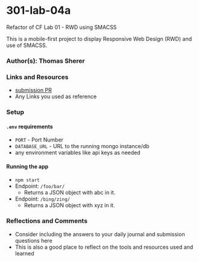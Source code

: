 # 301-lab-04a
Refactor of CF Lab 01 - RWD using SMACSS

This is a mobile-first project to display Responsive Web Design (RWD) and use of SMACSS.

### Author(s): Thomas Sherer

### Links and Resources
* [submission PR](http://xyz.com)
* Any Links you used as reference

### Setup

#### `.env` requirements
* `PORT` - Port Number
* `DATABASE_URL` - URL to the running mongo instance/db
* any environment variables like api keys as needed

#### Running the app
* `npm start`
* Endpoint: `/foo/bar/`
  * Returns a JSON object with abc in it.
* Endpoint: `/bing/zing/`
  * Returns a JSON object with xyz in it.

### Reflections and Comments
* Consider including the answers to your daily journal and submission questions here
* This is also a good place to reflect on the tools and resources used and learned

